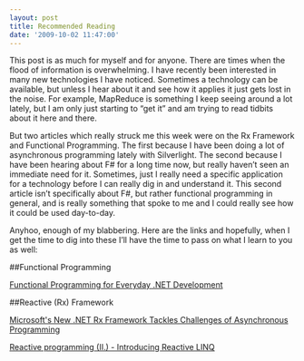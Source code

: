 ```yaml
---
layout: post
title: Recommended Reading
date: '2009-10-02 11:47:00'
---
```


This post is as much for myself and for anyone. There are times when the flood of information is overwhelming. I have recently been interested in many new technologies I have noticed. Sometimes a technology can be available, but unless I hear about it and see how it applies it just gets lost in the noise. For example, MapReduce is something I keep seeing around a lot lately, but I am only just starting to “get it” and am trying to read tidbits about it here and there.

But two articles which really struck me this week were on the Rx Framework and Functional Programming. The first because I have been doing a lot of asynchronous programming lately with Silverlight. The second because I have been hearing about F# for a long time now, but really haven’t seen an immediate need for it. Sometimes, just I really need a specific  application for a technology before I can really dig in and understand it. This second article isn’t specifically about F#, but rather functional programming in general, and is really something that spoke to me and I could really see how it could be used day-to-day.

Anyhoo, enough of my blabbering. Here are the links and hopefully, when I get the time to dig into these I’ll have the time to pass on what I learn to you as well:

##Functional Programming

[Functional Programming for Everyday .NET Development](http://msdn.microsoft.com/en-us/magazine/ee309512.aspx)

##Reactive (Rx) Framework

[Microsoft's New .NET Rx Framework Tackles Challenges of Asynchronous Programming](http://reddevnews.com/articles/2009/08/10/new-microsoft-framework-tackles-challenges-of-asynchronous-programming.aspx)

[Reactive programming (II.) - Introducing Reactive LINQ](http://tomasp.net/blog/reactive-ii-csevents.aspx)